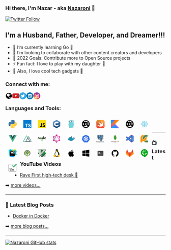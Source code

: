 ### Hi there, I'm Nazar - aka [Nazaroni][website] 👋

[![Twitter Follow](https://img.shields.io/twitter/follow/nazaroni?color=1DA1F2&logo=twitter&style=for-the-badge)]()

## I'm a Husband, Father, Developer, and Dreamer!!!

- 🌱 I’m currently learning Go :ghost:
- 👯 I’m looking to collaborate with other content creators and developers
- 🥅 2022 Goals: Contribute more to Open Source projects
- ⚡ Fun fact: I love to play with my daughter :girl: 
- :electric_plug: Also, I love cool tech gadgets :movie_camera:  

### Connect with me:

[<img align="left" alt="Nazaroni" width="22px" src="assets/globe.webp"/>][website]
[<img align="left" alt="Nazaroni | YouTube" width="22px" src="assets/youtube.webp"/>][youtube]
[<img align="left" alt="Nazaroni | Twitter" width="22px" src="assets/twitter.webp"/>][twitter]
[<img align="left" alt="Nazaroni | LinkedIn" width="22px" src="assets/linkedin.webp"/>][linkedin]
[<img align="left" alt="Nazaroni | Instagram" width="22px" src="assets/instagram.webp"/>][instagram]

<br />

### Languages and Tools:

<img align="left" alt="Python" width="26px" style="padding:10px" src="assets/python.webp" />
<img align="left" alt="TypeScript" width="26px" style="padding:10px" src="assets/typescript.webp" />
<img align="left" alt="JavaScript" width="26px" style="padding:10px" src="assets/javascript.webp" />
<img align="left" alt="C++" width="26px" style="padding:10px" src="assets/cpp.webp" />
<img align="left" alt="Go" width="26px" style="padding:10px" src="assets/go.webp" />
<img align="left" alt="Rust" width="26px" style="padding:10px" src="assets/rust.webp" />
<img align="left" alt="Swift" width="26px" style="padding:10px" src="assets/swift.png" />
<img align="left" alt="Kotlin" width="26px" style="padding:10px" src="assets/kotlin.png" />
<img align="left" alt="Rust" width="26px" style="padding:10px" src="assets/rust.webp" />
<img align="left" alt="React" width="26px" style="padding:10px" src="assets/react.webp" />
<img align="left" alt="Vue" width="26px" style="padding:10px" src="assets/vuejs.webp" />
<img align="left" alt="Nuxt" width="26px" style="padding:10px" src="assets/nuxt-dot-js.png" />
<img align="left" alt="NodeJS" width="26px" style="padding:10px" src="assets/nodejs.webp" />
<img align="left" alt="GraphQL" width="26px" style="padding:10px" src="assets/graphql.png" />
<img align="left" alt="Docker" width="26px" style="padding:10px" src="assets/docker.webp" />
<img align="left" alt="k8s" width="26px" style="padding:10px" src="assets/kubernets.png" />
<img align="left" alt="PostgreSQL" width="26px" style="padding:10px" src="assets/postgresql.webp" />
<img align="left" alt="MongoDB" width="26px" style="padding:10px" src="assets/mongodb.webp" />
<img align="left" alt="Visual Studio Code" width="26px" style="padding:10px" src="assets/vs_code_dark.png" />
<img align="left" alt="PyCharm" width="26px" style="padding:10px" src="assets/pycharm.webp" />
<img align="left" alt="WebStorm" width="26px" style="padding:10px" src="assets/webstorm.png" />
<img align="left" alt="Android Studio" width="26px" style="padding:10px" src="assets/android-studio.png" />
<img align="left" alt="Vim" width="26px" style="padding:10px" src="assets/vim.png" />
<img align="left" alt="Linux" width="26px" style="padding:10px" src="assets/linux.webp" />
<img align="left" alt="MacOS" width="26px" style="padding:10px" src="assets/apple.webp" />
<img align="left" alt="Windows" width="26px" style="padding:10px" src="assets/windows.webp" />
<img align="left" alt="Terminal" width="26px" style="padding:10px" src="assets/terminal.webp" />
<img align="left" alt="GitHub" width="26px" style="padding:10px" src="assets/github.webp" />
<img align="left" alt="GitLab" width="26px" style="padding:10px" src="assets/gitlab.webp" />
<img align="left" alt="Cucumber" width="26px" style="padding:10px" src="assets/cucumber.png" />
<img align="left" alt="Selenium" width="26px" style="padding:10px" src="assets/Selenium-Logo.png" />

<br />
<br />

---

### 📺 Latest YouTube Videos

<!-- YOUTUBE:START -->
- [Rave First high-tech desk 🤯](https://youtu.be/hD-lNMkbV3M)
<!-- YOUTUBE:END -->

➡️ [more videos...](https://youtube.com/nazarmalyy)

---

### 📕 Latest Blog Posts

<!-- BLOG-POST-LIST:START -->
- [Docker in Docker](https://https://dev.to/nazaroni)

<!-- BLOG-POST-LIST:END -->

➡️ [more blog posts...](https://https://dev.to/nazaroni)

---

[![Nazaroni GitHub stats](https://github-readme-stats.vercel.app/api?username=Nazaroni&count_private=true&show_icons=true)](https://github.com/anuraghazra/github-readme-stats)



[website]: https://github.com/Nazaroni
[twitter]: https://twitter.com/Nazaroni
[youtube]: https://www.youtube.com/NazarMalyy
[instagram]: https://instagram.com/nazaroni
[linkedin]: https://linkedin.com/in/nazarmalyy